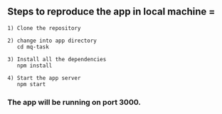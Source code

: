 ## Steps to reproduce the app in local machine =

```
1) Clone the repository
```

```
2) change into app directory
   cd mq-task
```

```
3) Install all the dependencies
   npm install
```

```
4) Start the app server
   npm start
```

### The app will be running on port 3000.
